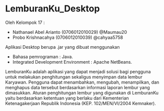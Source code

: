 # LemburanKu_Desktop
Oleh Kelompok 17 :
- Nathanael Abel Arianto (0706012010029) @Maumau20
- Probo Krishnacahya (0706012010039) @cahyaa5758

Aplikasi Desktop berupa .jar yang dibuat menggunakan
- Bahasa pemrograman : Java.
- Integrated Development Environment : Apache NetBeans.

LemburanKu adalah aplikasi yang dapat menjadi solusi bagi pengguna untuk melakukan penghitungan sekaligus menyimpan data lembur Karyawan. Pengguna dapat menambahkan, mengubah, menampilkan, dan menghapus data tersebut berdasarkan informasi laporan lembur yang dimasukkan. Aturan penghitungan lembur yang digunakan di LemburanKu yaitu berdasarkan ketentuan yang berlaku dari Kementerian Ketenagakerjaan Republik Indonesia (KEP. 102/MEN/VI/2004 Kemnaker).
